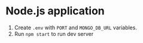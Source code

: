 # Node.js application

1. Create `.env` with `PORT` and `MONGO_DB_URL` variables.
2. Run `npm start` to run dev server

